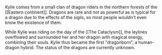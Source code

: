 Kylie comes from a small clan of dragon riders in the northern forests of the [[Eastern continent]]. Dragons are rare and not as powerful as is typical for a dragon due to the effects of the sigils, so most people wouldn't even know the existence of them.

While Kylie was riding on the day of the [[The Cataclysm]], the leylines overflowed and surrounded her and her dragon with magical energy, combining their souls. Kylie thus became the first "dragonborn", a human-dragon hybrid. The status of the dragons are currently unknown.
